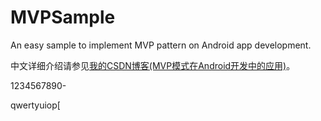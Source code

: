 # MVPSample
An easy sample to implement MVP pattern on Android app development.</br>  

中文详细介绍请参见[我的CSDN博客(MVP模式在Android开发中的应用)](http://blog.csdn.net/vector_yi/article/details/24719873)。

1234567890-

qwertyuiop[

